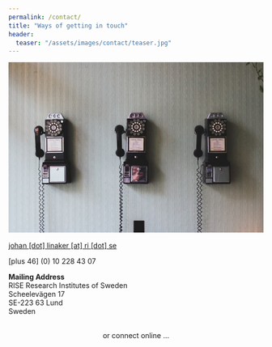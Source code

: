 ```yaml
---
permalink: /contact/
title: "Ways of getting in touch"
header:
  teaser: "/assets/images/contact/teaser.jpg"
---
```



<div class="thumbnail-container">
<img src="/assets/images/contact/teaser.jpg" alt="https://unsplash.com/photos/flat-screen-tv-0bTdk1u42KY"></div>

<p><span><i class="fa fa-envelope"></i><a href="mailto:johan [dot] linaker [at] ri [dot] se" target="_blank"> johan [dot] linaker [at] ri [dot] se</a></span></p>

<p><span><i class="fa fa-phone"></i> [plus 46] (0) 10 228 43 07</span></p>

<p><span><i class="fa fa-address-card" aria-hidden="true"></i><b> Mailing Address</b><br />
RISE Research Institutes of Sweden<br />
Scheelevägen 17<br />
SE-223 63 Lund<br />
Sweden<br />
</span></p>

<div class="d-block d-sm-none" style="text-align: center;"><br />
  or connect online ... <br />
</div>
